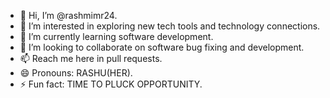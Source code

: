 - 👋 Hi, I’m @rashmimr24.
- 👀 I’m interested in exploring new tech tools and technology connections.
- 🌱 I’m currently learning software development. 
- 💞️ I’m looking to collaborate on software bug fixing and development.
- 📫 Reach me here in pull requests.
- 😄 Pronouns: RASHU(HER).
- ⚡ Fun fact: TIME TO PLUCK OPPORTUNITY.

<!---
rashmimr24/rashmimr24 is a ✨ special ✨ repository because its `README.md` (this file) appears on your GitHub profile.
You can click the Preview link to take a look at your changes.
--->
